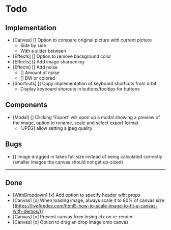 # Todo

## Implementation

- [Canvas] [] Option to compare original picture with current picture
  - Side by side
  - With a slider between
- [Effects] [] Option to remove background color
- [Effects] [] Add image sharpening
- [Effects] [] Add noise
  - [] Amount of noise
  - [] BW or colored
- [Shortcuts] [] Copy implementation of keyboard shortcuts from orbit
  - Display keyboard shorcuts in buttons/tooltips for buttons

## Components

- [Modal] [] Clicking 'Export' will open up a modal showing a preview of the image, option to rename, scale and select export format
  - [JPEG] allow setting a jpeg quality

## Bugs

- [] Image dragged in takes full size instead of being calculated correctly (smaller images tha canvas should not get up-sized)

---

## Done

- [WithDropdown] [x] Add option to specify header wiht props
- [Canvas] [x] When loading image, always scale it to 80% of canvas size [(https://livefiredev.com/html5-how-to-scale-image-to-fit-a-canvas-with-demos/)]
- [Canvas] [x] Prevent canvas from losing ctx on re-render
- [Canvas] [x] Option to drag an drop image onto canvas

